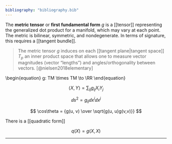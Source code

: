 ```yaml
---
bibliography: "bibliography.bib"
---
```


The **metric tensor** or **first fundamental form** $g$ is a [[tensor]] representing the generalized dot product for a manifold, which may vary at each point. The metric is bilinear, symmetric, and nondegenerate. In terms of signature, this requires a [[tangent bundle]].

> The metric tensor $g$ induces on each [[tangent plane|tangent space]] $T_p$ an inner product space that allows one to measure vector magnitudes (vector “lengths”) and angles/orthogonality between vectors. [@nielsen2018elementary]

\begin{equation}
g: TM \times TM \to \RR
\end{equation}

$$
\langle X, Y \rangle = \sum_{ij} g_{ij} X_i Y_j
$$

$$
\dd{s}^2 = g_{ij} \dd{x}^i \dd{x}^j
$$

$$
\cos\theta = {g(u, v) \over \sqrt{g(u, u)g(v,v)}}
$$

There is a [[quadratic form]]

$$
q(X) = g(X, X)
$$

---